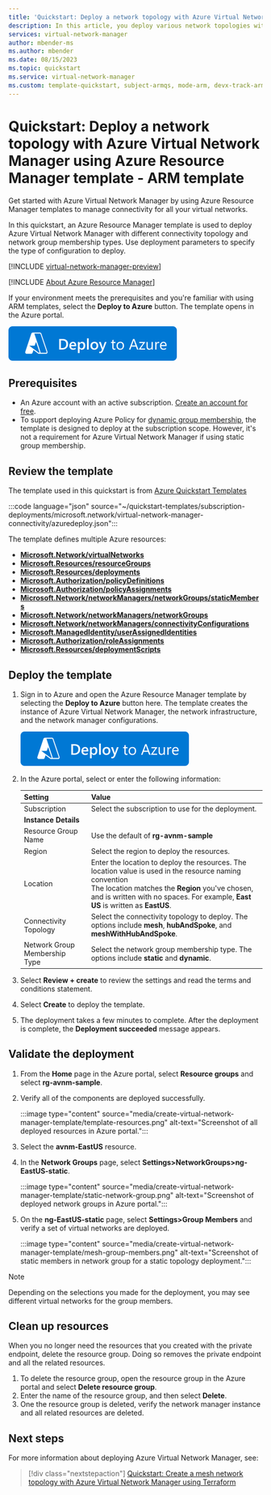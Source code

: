 ```yaml
---
title: 'Quickstart: Deploy a network topology with Azure Virtual Network Manager using Azure Resource Manager template - ARM template'
description: In this article, you deploy various network topologies with Azure Virtual Network Manager using Azure Resource Manager template(ARM template).
services: virtual-network-manager
author: mbender-ms
ms.author: mbender
ms.date: 08/15/2023
ms.topic: quickstart
ms.service: virtual-network-manager
ms.custom: template-quickstart, subject-armqs, mode-arm, devx-track-arm-template
---
```


# Quickstart: Deploy a network topology with Azure Virtual Network Manager using Azure Resource Manager template - ARM template

Get started with Azure Virtual Network Manager by using Azure Resource Manager templates to manage connectivity for all your virtual networks.

In this quickstart, an Azure Resource Manager template is used to deploy Azure Virtual Network Manager with different connectivity topology and network group membership types. Use deployment parameters to specify the type of configuration to deploy.

[!INCLUDE [virtual-network-manager-preview](../../includes/virtual-network-manager-preview.md)]

[!INCLUDE [About Azure Resource Manager](../../includes/resource-manager-quickstart-introduction.md)]

If your environment meets the prerequisites and you're familiar with using ARM templates, select the **Deploy to Azure** button. The template opens in the Azure portal.

   [![Deploy To Azure](https://raw.githubusercontent.com/Azure/azure-quickstart-templates/master/1-CONTRIBUTION-GUIDE/images/deploytoazure.svg?sanitize=true)](https://portal.azure.com/#create/Microsoft.Template/uri/https%3A%2F%2Fraw.githubusercontent.com%2FAzure%2Fazure-quickstart-templates%2Fmaster%2Fsubscription-deployments%2Fmicrosoft.network%2Fvirtual-network-manager-connectivity%2Fazuredeploy.json)

## Prerequisites

- An Azure account with an active subscription. [Create an account for free](https://azure.microsoft.com/free/?WT.mc_id=A261C142F).
- To support deploying Azure Policy for [dynamic group membership](concept-network-groups.md#dynamic-membership), the template is designed to deploy at the subscription scope. However, it's not a requirement for Azure Virtual Network Manager if using static group membership.

## Review the template

The template used in this quickstart is from [Azure Quickstart Templates](/samples/azure/azure-quickstart-templates/virtual-network-manager-connectivity/)

:::code language="json" source="~/quickstart-templates/subscription-deployments/microsoft.network/virtual-network-manager-connectivity/azuredeploy.json":::

The template defines multiple Azure resources:

- [**Microsoft.Network/virtualNetworks**](/azure/templates/microsoft.network/virtualnetworks)
- [**Microsoft.Resources/resourceGroups**](/azure/templates/microsoft.resources/resourcegroups)
- [**Microsoft.Resources/deployments**](/azure/templates/microsoft.resources/deployments)
- [**Microsoft.Authorization/policyDefinitions**](/azure/templates/microsoft.authorization/policydefinitions)
- [**Microsoft.Authorization/policyAssignments**](/azure/templates/microsoft.authorization/policyassignments)
- [**Microsoft.Network/networkManagers/networkGroups/staticMembers**](/azure/templates/microsoft.network/networkmanagers/networkgroups/staticmembers)
- [**Microsoft.Network/networkManagers/networkGroups**](/azure/templates/microsoft.network/networkmanagers/networkgroups)
- [**Microsoft.Network/networkManagers/connectivityConfigurations**](/azure/templates/Microsoft.Network/networkManagers/connectivityconfigurations)
- [**Microsoft.ManagedIdentity/userAssignedIdentities**](/azure/templates/microsoft.managedidentity/userassignedidentities)
- [**Microsoft.Authorization/roleAssignments**](/azure/templates/microsoft.authorization/roleassignments)
- [**Microsoft.Resources/deploymentScripts**](/azure/templates/microsoft.resources/deploymentscripts)

## Deploy the template

1. Sign in to Azure and open the Azure Resource Manager template by selecting the **Deploy to Azure** button here. The template creates the instance of Azure Virtual Network Manager, the network infrastructure, and the network manager configurations.

   [![Deploy To Azure](https://raw.githubusercontent.com/Azure/azure-quickstart-templates/master/1-CONTRIBUTION-GUIDE/images/deploytoazure.svg?sanitize=true)](https://portal.azure.com/#create/Microsoft.Template/uri/https%3A%2F%2Fraw.githubusercontent.com%2FAzure%2Fazure-quickstart-templates%2Fmaster%2Fsubscription-deployments%2Fmicrosoft.network%2Fvirtual-network-manager-connectivity%2Fazuredeploy.json)

1. In the Azure portal, select or enter the following information:

   | Setting | Value |
   |---|---|
   | Subscription | Select the subscription to use for the deployment. |
   | **Instance Details** |  |
   | Resource Group Name | Use the default of **rg-avnm-sample** |
   | Region | Select the region to deploy the resources. |
   | Location | Enter the location to deploy the resources. The location value is used in the resource naming convention</br> The location matches the **Region** you've chosen, and is written with no spaces. For example, **East US** is written as **EastUS**. |
   | Connectivity Topology | Select the connectivity topology to deploy. The options include **mesh**, **hubAndSpoke**, and **meshWithHubAndSpoke**. |
   | Network Group Membership Type | Select the network group membership type. The options include **static** and **dynamic**. |

1. Select **Review + create** to review the settings and read the terms and conditions statement. 
1. Select **Create** to deploy the template.
1. The deployment takes a few minutes to complete. After the deployment is complete, the **Deployment succeeded** message appears.

## Validate the deployment

1. From the **Home** page in the Azure portal, select **Resource groups** and select **rg-avnm-sample**.
1. Verify all of the components are deployed successfully.

    :::image type="content" source="media/create-virtual-network-manager-template/template-resources.png" alt-text="Screenshot of all deployed resources in Azure portal.":::

1. Select the **avnm-EastUS** resource.
1. In the **Network Groups** page,  select **Settings>NetworkGroups>ng-EastUS-static**.
   
   :::image type="content" source="media/create-virtual-network-manager-template/static-network-group.png" alt-text="Screenshot of deployed network groups in Azure portal.":::

1. On the **ng-EastUS-static** page, select **Settings>Group Members** and verify a set of virtual networks are deployed.

    :::image type="content" source="media/create-virtual-network-manager-template/mesh-group-members.png" alt-text="Screenshot of static members in network group for a static topology deployment.":::

> [!NOTE]
> Depending on the selections you made for the deployment, you may see different virtual networks for the group members.

## Clean up resources

When you no longer need the resources that you created with the private endpoint, delete the resource group. Doing so removes the private endpoint and all the related resources.

1. To delete the resource group, open the resource group in the Azure portal and select **Delete resource group**.
1. Enter the name of the resource group, and then select **Delete**.
1. One the resource group is deleted, verify the network manager instance and all related resources are deleted.

## Next steps

For more information about deploying Azure Virtual Network Manager, see:
> [!div class="nextstepaction"]
> [Quickstart: Create a mesh network topology with Azure Virtual Network Manager using Terraform](create-virtual-network-manager-terraform.md)